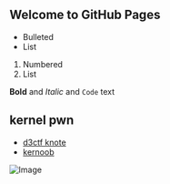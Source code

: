 ## Welcome to GitHub Pages

- Bulleted
- List

1. Numbered
2. List

**Bold** and _Italic_ and `Code` text

## kernel pwn
- [d3ctf knote](./knote.html)
- [kernoob](./kernoob.html)

![Image](src)
